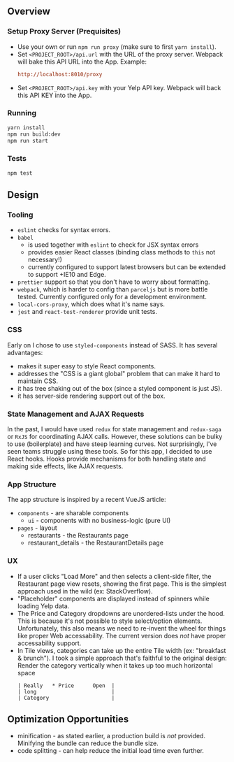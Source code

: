 ## Overview

### Setup Proxy Server (Prequisites)

- Use your own or run `npm run proxy` (make sure to first `yarn install`).
- Set `<PROJECT_ROOT>/api.url` with the URL of the proxy server. Webpack will
  bake this API URL into the App. Example:
  ```ini
  http://localhost:8010/proxy
  ```
- Set `<PROJECT_ROOT>/api.key` with your Yelp API key. Webpack will back this
  API KEY into the App.

### Running

```bash
yarn install
npm run build:dev
npm run start
```

### Tests

```bash
npm test
```

## Design

### Tooling
- `eslint` checks for syntax errors.
- `babel`
  - is used together with `eslint` to check for JSX syntax errors
  - provides easier React classes (binding class methods to `this` not
    necessary!)
  - currently configured to support latest browsers but can be extended to
    support +IE10 and Edge.
- `prettier` support so that you don't have to worry about formatting.
- `webpack`, which is harder to config than `parceljs` but is more battle
  tested. Currently configured only for a development environment.
- `local-cors-proxy`, which does what it's name says.
- `jest` and `react-test-renderer` provide unit tests.

### CSS

Early on I chose to use `styled-components` instead of SASS. It has several
advantages:
- makes it super easy to style React components.
- addresses the "CSS is a giant global" problem that can make it hard to
  maintain CSS.
- it has tree shaking out of the box (since a styled component is just JS).
- it has server-side rendering support out of the box.

### State Management and AJAX Requests

In the past, I would have used `redux` for state management and `redux-saga` or
`RxJS` for coordinating AJAX calls. However, these solutions can be bulky to use
(boilerplate) and have steep learning curves. Not surprisingly, I've seen teams
struggle using these tools. So for this app, I decided to use React hooks. Hooks
provide mechanisms for both handling state and making side effects, like AJAX
requests.

### App Structure

The app structure is inspired by a recent VueJS article:
  - `components` - are sharable components
     - `ui` - components with no business-logic (pure UI)
  - `pages` - layout 
     - restaurants - the Restaurants page
     - restaurant_details - the RestaurantDetails page

### UX 

- If a user clicks "Load More" and then selects a client-side filter, the
  Restaurant page view resets, showing the first page. This is the simplest
  approach used in the wild (ex: StackOverflow).
- "Placeholder" components are displayed instead of spinners while loading Yelp
  data. 
- The Price and Category dropdowns are unordered-lists under the hood. This is
  because it's not possible to style select/option elements. Unfortunately, this
  also means we need to re-invent the wheel for things like proper Web
  accessability. The current version does *not* have proper accessability
  support.
- In Tile views, categories can take up the entire Tile width (ex: "breakfast &
  brunch"). I took a simple approach that's faithful to the original design:
  Render the category vertically when it takes up too much horizontal space
  ```
  | Really   * Price      Open  |
  | long                        |
  | Category                    |
  ```

## Optimization Opportunities
 - minification - as stated earlier, a production build is *not* provided.
   Minifying the bundle can reduce the bundle size.
 - code splitting - can help reduce the initial load time even further. 
